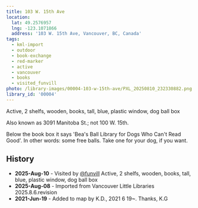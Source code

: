 ```yaml
---
title: 103 W. 15th Ave
location:
  lat: 49.2576957
  lng: -123.1071866
  address: '103 W. 15th Ave, Vancouver, BC, Canada'
tags:
  - kml-import
  - outdoor
  - book-exchange
  - red-marker
  - active
  - vancouver
  - books
  - visited_funvill    
photo: /library-images/00004-103-w-15th-ave/PXL_20250810_232330882.png
library_id: '00004'
---
```


Active, 2 shelfs, wooden, books, tall, blue, plastic window, dog ball box

Also known as 3091 Manitoba St.; not 100 W. 15th.

Below the book box it says 'Bea's Ball Library for Dogs Who Can't Read Good'. In other words: some free balls. Take one for your dog, if you want.

## History

- **2025-Aug-10** - Visited by [@funvill](https://blog.abluestar.com) Active, 2 shelfs, wooden, books, tall, blue, plastic window, dog ball box
- **2025-Aug-08** - Imported from Vancouver Little Libraries 2025.8.6.revision
- **2021-Jun-19** - Added to map by K.D., 2021 6 19~. Thanks, K.G
